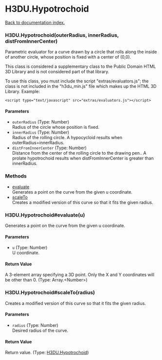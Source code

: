 # H3DU.Hypotrochoid

[Back to documentation index.](index.md)

### H3DU.Hypotrochoid(outerRadius, innerRadius, distFromInnerCenter) <a id='H3DU.Hypotrochoid'></a>

Parametric evaluator for a
curve drawn by a circle that rolls along the inside
of another circle, whose position is fixed with a center of (0,0).

This class is considered a supplementary class to the
Public Domain HTML 3D Library and is not considered part of that
library.

To use this class, you must include the script "extras/evaluators.js"; the
class is not included in the "h3du_min.js" file which makes up
the HTML 3D Library. Example:

    <script type="text/javascript" src="extras/evaluators.js"></script>

#### Parameters

* `outerRadius` (Type: Number)<br>
    Radius of the circle whose position is fixed.
* `innerRadius` (Type: Number)<br>
    Radius of the rolling circle. A hypocycloid results when outerRadius=innerRadius.
* `distFromInnerCenter` (Type: Number)<br>
    Distance from the center of the rolling circle to the drawing pen.. A prolate hypotrochoid results when distFromInnerCenter is greater than innerRadius.

### Methods

* [evaluate](#H3DU.Hypotrochoid_evaluate)<br>Generates a point on the curve from the given u coordinate.
* [scaleTo](#H3DU.Hypotrochoid_scaleTo)<br>Creates a modified version of this curve so that it
fits the given radius.

### H3DU.Hypotrochoid#evaluate(u) <a id='H3DU.Hypotrochoid_evaluate'></a>

Generates a point on the curve from the given u coordinate.

#### Parameters

* `u` (Type: Number)<br>
    U coordinate.

#### Return Value

A 3-element array specifying a 3D point.
Only the X and Y coordinates will be other than 0. (Type: Array.&lt;Number>)

### H3DU.Hypotrochoid#scaleTo(radius) <a id='H3DU.Hypotrochoid_scaleTo'></a>

Creates a modified version of this curve so that it
fits the given radius.

#### Parameters

* `radius` (Type: Number)<br>
    Desired radius of the curve.

#### Return Value

Return value. (Type: <a href="H3DU.Hypotrochoid.md">H3DU.Hypotrochoid</a>)
